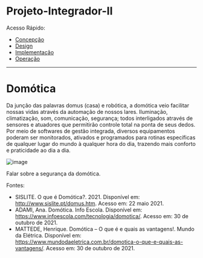 # Projeto-Integrador-II

Acesso Rápido:

* [Concepção](https://github.com/Aquinom/Projeto-Integrador-2/blob/main/Concep%C3%A7%C3%A3o.md)
* [Design](https://github.com/Aquinom/Projeto-Integrador-2/blob/main/Design.md)
* [Implementação](https://github.com/Aquinom/Projeto-Integrador-2/blob/main/Implementa%C3%A7%C3%A3o.md)
* [Operação](https://github.com/Aquinom/Projeto-Integrador-2/blob/main/Opera%C3%A7%C3%A3o.md)

---
# Domótica

Da junção das palavras domus (casa) e robótica, a domótica veio facilitar nossas vidas através da automação de nossos lares. Iluminação, climatização, som, comunicação, segurança; todos interligados através de sensores e atuadores que permitirão controle total na ponta de seus dedos. Por meio de softwares de gestão integrada, diversos equipamentos poderam ser monitorados, ativados e programados para rotinas específicas de qualquer lugar do mundo à qualquer hora do dia, trazendo mais conforto e praticidade ao dia a dia. 

![image](https://user-images.githubusercontent.com/92688963/139560489-daa68e16-ec79-45c6-a5b5-ef39041677bb.png)

Falar sobre a segurança da domótica.



Fontes: 
* SISLITE. O que é Domótica?. 2021. Disponível em: http://www.sislite.pt/domus.htm. Acesso em: 22 maio 2021.
* ADAMI, Ana. Domótica. Info Escola. Disponível em: https://www.infoescola.com/tecnologia/domotica/. Acesso em: 30 de outubro de 2021.
* MATTEDE, Henrique. Domótica – O que é e quais as vantagens!. Mundo da Elétrica. Disponível em: https://www.mundodaeletrica.com.br/domotica-o-que-e-quais-as-vantagens/.             Acesso em: 30 de outubro de 2021.

